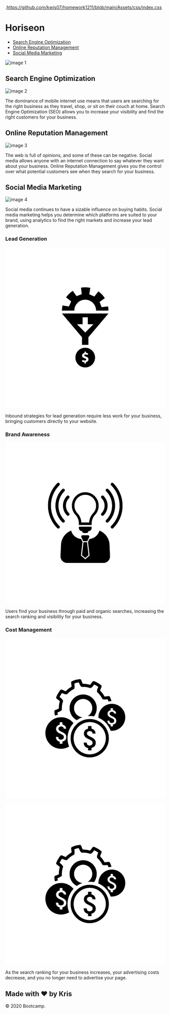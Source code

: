 
.https://github.com/kwis07/homework1211/blob/main/Assets/css/index.css

Horiseon
========

-   [Search Engine Optimization](#search-engine-optimization)
-   [Online Reputation Management](#online-reputation-management)
-   [Social Media Marketing](#social-media-marketing)

![image 1](https://github.com/kwis07/homework1211/blob/main/Assets/images/assets_images_digital-marketing-meeting.jpg)



Search Engine Optimization
--------------------------


![image 2](https://github.com/kwis07/homework1211/blob/main/Assets/images/assets_images_search-engine-optimization.jpg)

The dominance of mobile internet use means that users are searching for
the right business as they travel, shop, or sit on their couch at home.
Search Engine Optimization (SEO) allows you to increase your visibility
and find the right customers for your business.


Online Reputation Management
----------------------------


![image 3](https://github.com/kwis07/homework1211/blob/main/Assets/images/assets_images_online-reputation-management.jpg)



The web is full of opinions, and some of these can be negative. Social
media allows anyone with an internet connection to say whatever they
want about your business. Online Reputation Management gives you the
control over what potential customers see when they search for your
business.



Social Media Marketing
----------------------

![image 4](https://github.com/kwis07/homework1211/blob/main/Assets/images/assets_images_social-media-marketing.jpg)

Social media continues to have a sizable influence on buying habits.
Social media marketing helps you determine which platforms are suited to
your brand, using analytics to find the right markets and increase your
lead generation.

### Lead Generation


![image 5](https://github.com/kwis07/homework1211/blob/main/Assets/images/assets_images_lead-generation.png)

Inbound strategies for lead generation require less work for your
business, bringing customers directly to your website.

### Brand Awareness


![image 6](https://github.com/kwis07/homework1211/blob/main/Assets/images/assets_images_brand-awareness.png)

Users find your business through paid and organic searches, increasing
the search ranking and visibility for your business.

### Cost Management

![](assets/images/assets_images_cost-management.png)

![image 7](https://github.com/kwis07/homework1211/blob/main/Assets/images/assets_images_cost-management.png)

As the search ranking for your business increases, your advertising
costs decrease, and you no longer need to advertise your page.

Made with ❤️️ by Kris
---------------------

© 2020 Bootcamp.
